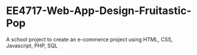 # EE4717-Web-App-Design-Fruitastic-Pop
A school project to create an e-commerce project using HTML, CSS, Javascript, PHP, SQL
